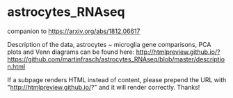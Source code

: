 # astrocytes_RNAseq
companion to https://arxiv.org/abs/1812.06617

Description of the data, astrocytes ~ microglia gene comparisons, PCA plots and Venn diagrams can be found here: http://htmlpreview.github.io/?https://github.com/martinfrasch/astrocytes_RNAseq/blob/master/description.html

If a subpage renders HTML instead of content, please prepend the URL with "http://htmlpreview.github.io/?" and it will render correctly. Thanks!
